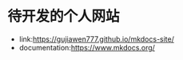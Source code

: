 # 待开发的个人网站
- link:https://gujiawen777.github.io/mkdocs-site/
- documentation:https://www.mkdocs.org/
